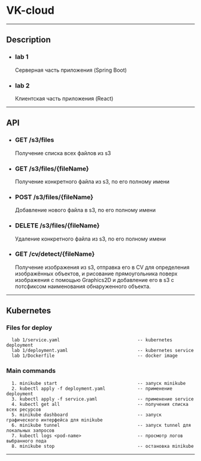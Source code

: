 # VK-cloud
***
## Description
* ### lab 1
   Серверная часть приложения (Spring Boot)
* ### lab 2
   Клиентская часть приложения (React)
***
## API

* ### GET /s3/files
   Получение списка всех файлов из s3
* ### GET /s3/files/{fileName}
   Получение конкретного файла из s3, по его полному имени
* ### POST /s3/files/{fileName}
   Добавление нового файла в s3, по его полному имени
* ### DELETE /s3/files/{fileName}
   Удаление конкретного файла из s3, по его полному имени
* ### GET /cv/detect/{fileName}
   Получение изображения из s3, отправка его в CV для определения изображённых объектов,
   и рисование прямоугольника поверх изображения с помощью Graphics2D и добавление
   его в s3 с потсфиксом наименования обнаруженного объекта.
***
## Kubernetes
### Files for deploy
      lab 1/service.yaml                             -- kubernetes deployment
      lab 1/deployment.yaml                          -- kubernetes service
      lab 1/Dockerfile                               -- docker image
### Main commands
      1. minikube start                              -- запуск minikube
      2. kubectl apply -f deployment.yaml            -- применение deployment
      3. kubectl apply -f service.yaml               -- применение service
      4. kubectl get all                             -- получения списка всех ресурсов
      5. minikube dashboard                          -- запуск графического интерфейса для minikube
      6. minikube tunnel                             -- запуск tunnel для локальных запросов
      7. kubectl logs <pod-name>                     -- просмотр логов выбранного пода
      8. minikube stop                               -- остановка minikube
***

